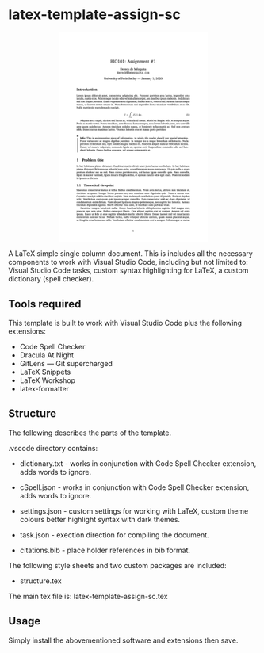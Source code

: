 # latex-template-assign-sc

<img src="./img/latex-template-assign-sc.png" width="300" style="display:block;margin:auto;">

A LaTeX simple single column document. This is includes all the necessary components to work with Visual Studio Code, including but not limited to:  Visual Studio Code tasks, custom syntax highlighting for LaTeX, a custom dictionary (spell checker).

## Tools required
This template is built to work with Visual Studio Code plus the following extensions:

- Code Spell Checker
- Dracula At Night
- GitLens — Git supercharged
- LaTeX Snippets
- LaTeX Workshop
- latex-formatter

## Structure
The following describes the parts of the template.

.vscode directory contains:
- dictionary.txt - works in conjunction with Code Spell Checker extension, adds words to ignore.
- cSpell.json - works in conjunction with Code Spell Checker extension, adds words to ignore.
- settings.json - custom settings for working with LaTeX, custom theme colours better highlight syntax with dark themes.
- task.json - exection direction for compiling the document.

- citations.bib - place holder references in bib format.

The following style sheets and two custom packages are included:
- structure.tex

The main tex file is: latex-template-assign-sc.tex

## Usage
Simply install the abovementioned software and extensions then save.
